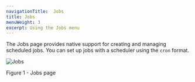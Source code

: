 ```yaml
---
navigationTitle:  Jobs
title: Jobs
menuWeight: 3
excerpt: Using the Jobs menu
---
```


The Jobs page provides native support for creating and managing scheduled jobs. You can set up jobs with a scheduler using the `cron` format.

![Jobs](/mesosphere/dcos/1.13/img/GUI-Jobs-Jobs_Table-1_12.png)

Figure 1 - Jobs page

